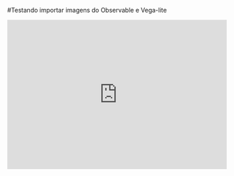 #Testando importar imagens do Observable e Vega-lite
<iframe width="100%" height="342" frameborder="0"
  src="https://observablehq.com/embed/@davilamendes/vega-lite-api-exercicios?cells=bar_chart"></iframe>
  
  
